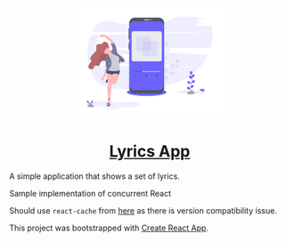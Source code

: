 
<center>
<img src="./src/logo.png" height="200px"/>
</center>
<center><h1><a href="https://react-suspense-trials.now.sh/">Lyrics App</a></h1></center>
A simple application that shows a set of lyrics.

Sample implementation of concurrent React

Should use `react-cache` from [here](https://github.com/palmerhq/the-platform/blob/master/example/vendor/react-cache/react-cache.development.js) as there is version compatibility issue.

This project was bootstrapped with [Create React App](https://github.com/facebook/create-react-app).
